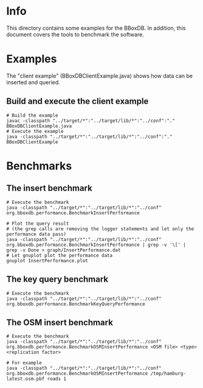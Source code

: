 # Info
This directory contains some examples for the BBoxDB. In addition, this document covers the tools to benchmark the software. 

# Examples
The "client example" (BBoxDBClientExample.java) shows how data can be inserted and queried.

## Build and execute the client example

	# Build the example
	javac -classpath "../target/*":"../target/lib/*":"../conf":"." BBoxDBClientExample.java
	# Execute the example
	java -classpath "../target/*":"../target/lib/*":"../conf":"." BBoxDBClientExample
	
# Benchmarks

## The insert benchmark
	
	# Execute the benchmark
	java -classpath "../target/*":"../target/lib/*":"../conf" org.bboxdb.performance.BenchmarkInsertPerformance

	# Plot the query result
	# (the grep calls are removing the logger statements and let only the performance data pass)
	java -classpath "../target/*":"../target/lib/*":"../conf" org.bboxdb.performance.BenchmarkInsertPerformance | grep -v '\[' | grep -v Done > graph/InsertPerformance.dat
	# Let gnuplot plot the performance data
	gnuplot InsertPerformance.plot 
	
## The key query benchmark

	# Execute the benchmark
	java -classpath "../target/*":"../target/lib/*":"../conf" org.bboxdb.performance.BenchmarkKeyQueryPerformance

## The OSM insert benchmark

	# Execute the benchmark
	java -classpath "../target/*":"../target/lib/*":"../conf" org.bboxdb.performance.BenchmarkOSMInsertPerformance <OSM file> <type> <replication factor>
	
	# For example
	java -classpath "../target/*":"../target/lib/*":"../conf" org.bboxdb.performance.BenchmarkOSMInsertPerformance /tmp/hamburg-latest.osm.pbf roads 1
	